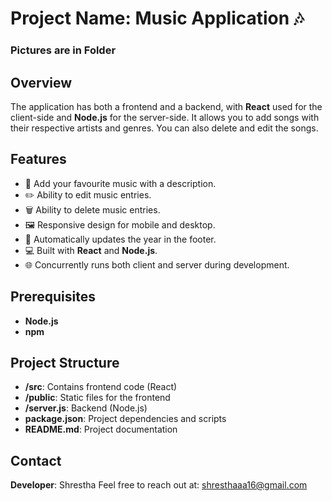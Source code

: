 # Project Name: Music Application 🎶

### Pictures are in Folder
 
## Overview
The application has both a frontend and a backend, with **React** used for the client-side and **Node.js** for the server-side. It allows you to add songs with their respective artists and genres. You can also delete and edit the songs.

## Features
- 🎵 Add your favourite music with a description.
- ✏️ Ability to edit music entries.
- 🗑️ Ability to delete music entries.
- 🖼 Responsive design for mobile and desktop.
- 🔄 Automatically updates the year in the footer.
- 💻 Built with **React** and **Node.js**.
- 🌐 Concurrently runs both client and server during development.

## Prerequisites
- **Node.js**
- **npm**

## Project Structure
- **/src**: Contains frontend code (React)
- **/public**: Static files for the frontend
- **/server.js**: Backend (Node.js)
- **package.json**: Project dependencies and scripts
- **README.md**: Project documentation



## Contact
**Developer**: Shrestha 
Feel free to reach out at: shresthaaa16@gmail.com
